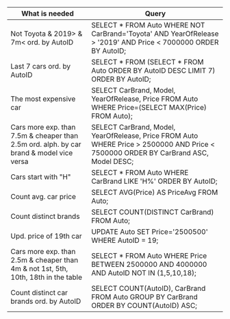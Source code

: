 | What is needed  | Query |
| ------------- | ------------- |
| Not Toyota & 2019> & 7m< ord. by AutoID | SELECT * FROM Auto WHERE NOT CarBrand='Toyota' AND YearOfRelease > '2019' AND Price < 7000000 ORDER BY AutoID; |
| Last 7 cars ord. by AutoID | SELECT * FROM (SELECT * FROM Auto ORDER BY AutoID DESC LIMIT 7) ORDER BY AutoID;  |
| The most expensive car | SELECT CarBrand, Model, YearOfRelease, Price FROM Auto WHERE Price=(SELECT MAX(Price) FROM Auto); |
| Cars more exp. than 7.5m & cheaper than 2.5m ord. alph. by car brand & model vice versa  | SELECT CarBrand, Model, YearOfRelease, Price FROM Auto WHERE Price > 2500000 AND Price < 7500000 ORDER BY CarBrand ASC, Model DESC; |
| Cars start with "H" | SELECT * FROM Auto WHERE CarBrand LIKE 'H%' ORDER BY AutoID; |
| Count avg. car price | SELECT AVG(Price) AS PriceAvg FROM Auto; |
| Count distinct brands | SELECT COUNT(DISTINCT CarBrand) FROM Auto; |
| Upd. price of 19th car | UPDATE Auto SET Price='2500500' WHERE AutoID = 19; |
| Cars more exp. than 2.5m & cheaper than 4m & not 1st, 5th, 10th, 18th in the table | SELECT * FROM Auto WHERE Price BETWEEN 2500000 AND 4000000 AND AutoID NOT IN (1,5,10,18); |
| Count distinct car brands ord. by AutoID | SELECT COUNT(AutoID), CarBrand FROM Auto GROUP BY CarBrand ORDER BY COUNT(AutoID) ASC; |
